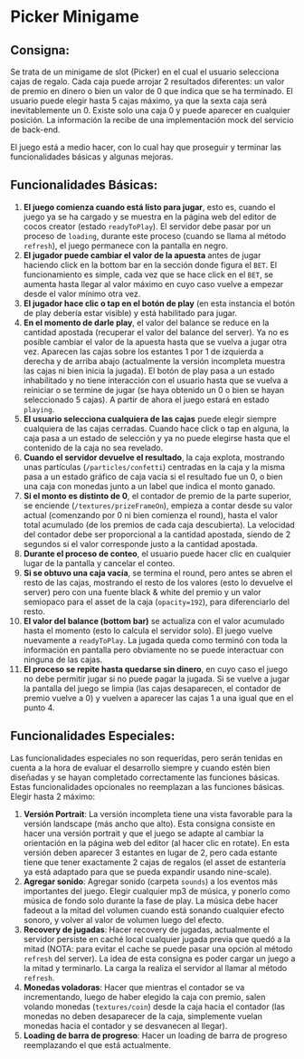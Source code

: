 # Picker Minigame

## Consigna:

Se trata de un minigame de slot (Picker) en el cual el usuario selecciona cajas de regalo. Cada caja puede arrojar 2 resultados diferentes: un valor de premio en dinero o bien un valor de 0 que indica que se ha terminado. El usuario puede elegir hasta 5 cajas máximo, ya que la sexta caja será inevitablemente un 0. Existe solo una caja 0 y puede aparecer en cualquier posición. La información la recibe de una implementación mock del servicio de back-end.

El juego está a medio hacer, con lo cual hay que proseguir y terminar las funcionalidades básicas y algunas mejoras.

## Funcionalidades Básicas:

1. **El juego comienza cuando está listo para jugar**, esto es, cuando el juego ya se ha cargado y se muestra en la página web del editor de cocos creator (estado `readyToPlay`). El servidor debe pasar por un proceso de `loading`, durante este proceso (cuando se llama al método `refresh`), el juego permanece con la pantalla en negro.
2. **El jugador puede cambiar el valor de la apuesta** antes de jugar haciendo click en la bottom bar en la sección donde figura el `BET`. El funcionamiento es simple, cada vez que se hace click en el `BET`, se aumenta hasta llegar al valor máximo en cuyo caso vuelve a empezar desde el valor mínimo otra vez.
3. **El jugador hace clic o tap en el botón de play** (en esta instancia el botón de play debería estar visible) y está habilitado para jugar.
4. **En el momento de darle play**, el valor del balance se reduce en la cantidad apostada (recuperar el valor del balance del server). Ya no es posible cambiar el valor de la apuesta hasta que se vuelva a jugar otra vez. Aparecen las cajas sobre los estantes 1 por 1 de izquierda a derecha y de arriba abajo (actualmente la versión incompleta muestra las cajas ni bien inicia la jugada). El botón de play pasa a un estado inhabilitado y no tiene interacción con el usuario hasta que se vuelva a reiniciar o se termine de jugar (se haya obtenido un 0 o bien se hayan seleccionado 5 cajas). A partir de ahora el juego estará en estado `playing`.
5. **El usuario selecciona cualquiera de las cajas** puede elegir siempre cualquiera de las cajas cerradas. Cuando hace click o tap en alguna, la caja pasa a un estado de selección y ya no puede elegirse hasta que el contenido de la caja no sea revelado.
6. **Cuando el servidor devuelve el resultado**, la caja explota, mostrando unas partículas (`/particles/confetti`) centradas en la caja y la misma pasa a un estado gráfico de caja vacía si el resultado fue un 0, o bien una caja con monedas junto a un label que indica el monto ganado.
7. **Si el monto es distinto de 0**, el contador de premio de la parte superior, se enciende (`/textures/prizeFrameOn`), empieza a contar desde su valor actual (comenzando por 0 ni bien comienza el round), hasta el valor total acumulado (de los premios de cada caja descubierta). La velocidad del contador debe ser proporcional a la cantidad apostada, siendo de 2 segundos si el valor corresponde justo a la cantidad apostada.
8. **Durante el proceso de conteo**, el usuario puede hacer clic en cualquier lugar de la pantalla y cancelar el conteo.
9. **Si se obtuvo una caja vacía**, se termina el round, pero antes se abren el resto de las cajas, mostrando el resto de los valores (esto lo devuelve el server) pero con una fuente black & white del premio y un valor semiopaco para el asset de la caja (`opacity=192`), para diferenciarlo del resto.
10. **El valor del balance (bottom bar)** se actualiza con el valor acumulado hasta el momento (esto lo calcula el servidor solo). El juego vuelve nuevamente a `readyToPlay`. La jugada queda como terminó con toda la información en pantalla pero obviamente no se puede interactuar con ninguna de las cajas.
11. **El proceso se repite hasta quedarse sin dinero**, en cuyo caso el juego no debe permitir jugar si no puede pagar la jugada. Si se vuelve a jugar la pantalla del juego se limpia (las cajas desaparecen, el contador de premio vuelve a 0) y vuelven a aparecer las cajas 1 a una igual que en el punto 4.

## Funcionalidades Especiales:

Las funcionalidades especiales no son requeridas, pero serán tenidas en cuenta a la hora de evaluar el desarrollo siempre y cuando estén bien diseñadas y se hayan completado correctamente las funciones básicas. Estas funcionalidades opcionales no reemplazan a las funciones básicas. Elegir hasta 2 máximo:

1. **Versión Portrait**: La versión incompleta tiene una vista favorable para la versión landscape (más ancho que alto). Esta consigna consiste en hacer una versión portrait y que el juego se adapte al cambiar la orientación en la página web del editor (al hacer clic en rotate). En esta versión deben aparecer 3 estantes en lugar de 2, pero cada estante tiene que tener exactamente 2 cajas de regalos (el asset de estantería ya está adaptado para que se pueda expandir usando nine-scale).
2. **Agregar sonido**: Agregar sonido (carpeta `sounds`) a los eventos más importantes del juego. Elegir cualquier mp3 de música, y ponerlo como música de fondo solo durante la fase de play. La música debe hacer fadeout a la mitad del volumen cuando está sonando cualquier efecto sonoro, y volver al valor de volumen luego del efecto.
3. **Recovery de jugadas**: Hacer recovery de jugadas, actualmente el servidor persiste en caché local cualquier jugada previa que quedó a la mitad (NOTA: para evitar el cache se puede pasar una opción al método `refresh` del server). La idea de esta consigna es poder cargar un juego a la mitad y terminarlo. La carga la realiza el servidor al llamar al método `refresh`.
4. **Monedas voladoras**: Hacer que mientras el contador se va incrementando, luego de haber elegido la caja con premio, salen volando monedas (`textures/coin`) desde la caja hacia el contador (las monedas no deben desaparecer de la caja, simplemente vuelan monedas hacia el contador y se desvanecen al llegar).
5. **Loading de barra de progreso**: Hacer un loading de barra de progreso reemplazando el que está actualmente.